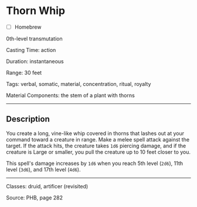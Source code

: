 # Thorn Whip

- [ ] Homebrew

0th-level transmutation

Casting Time: action

Duration: instantaneous

Range: 30 feet

Tags: verbal, somatic, material, concentration, ritual, royalty

Material Components: the stem of a plant with thorns

---

## Description
You create a long, vine-like whip covered in thorns that lashes out at your command toward a creature in range. Make a melee spell attack against the target. If the attack hits, the creature takes `1d6` piercing damage, and if the creature is Large or smaller, you pull the creature up to 10 feet closer to you.

This spell's damage increases by `1d6` when you reach 5th level (`2d6`), 11th level (`3d6`), and 17th level (`4d6`).

---

Classes: druid, artificer (revisited)

Source: PHB, page 282
